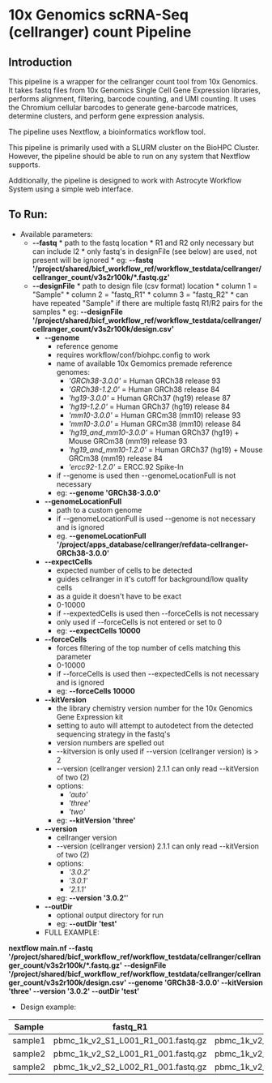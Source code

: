 10x Genomics scRNA-Seq (cellranger) count Pipeline
========================================

Introduction
------------

This pipeline is a wrapper for the cellranger count tool from 10x Genomics. It takes fastq files from 10x Genomics Single Cell Gene Expression libraries, performs alignment, filtering, barcode counting, and UMI counting. It uses the Chromium cellular barcodes to generate gene-barcode matrices, determine clusters, and perform gene expression analysis.

The pipeline uses Nextflow, a bioinformatics workflow tool.

This pipeline is primarily used with a SLURM cluster on the BioHPC Cluster. However, the pipeline should be able to run on any system that Nextflow supports.

Additionally, the pipeline is designed to work with Astrocyte Workflow System using a simple web interface.

To Run:
-------

* Available parameters:
  * **--fastq**
        * path to the fastq location
        * R1 and R2 only necessary but can include I2
        * only fastq's in designFile (see below) are used, not present will be ignored
        * eg: **--fastq '/project/shared/bicf_workflow_ref/workflow_testdata/cellranger/cellranger_count/v3s2r100k/\*.fastq.gz'**
  * **--designFile**
        * path to design file (csv format) location
        * column 1 = "Sample"
        * column 2 = "fastq_R1"
        * column 3 = "fastq_R2"
        * can have repeated "Sample" if there are multiple fastq R1/R2 pairs for the samples
        * eg: **--designFile '/project/shared/bicf_workflow_ref/workflow_testdata/cellranger/cellranger_count/v3s2r100k/design.csv'**
    * **--genome**
        * reference genome
        * requires workflow/conf/biohpc.config to work
        * name of available 10x Gemomics premade reference genomes:
            * *'GRCh38-3.0.0'* = Human GRCh38 release 93
            * *'GRCh38-1.2.0'* = Human GRCh38 release 84
            * *'hg19-3.0.0'* = Human GRCh37 (hg19) release 87
            * *'hg19-1.2.0'* = Human GRCh37 (hg19) release 84
            * *'mm10-3.0.0'* = Human GRCm38 (mm10) release 93
            * *'mm10-3.0.0'* = Human GRCm38 (mm10) release 84
            * *'hg19_and_mm10-3.0.0'* = Human GRCh37 (hg19) + Mouse GRCm38 (mm19) release 93
            * *'hg19_and_mm10-1.2.0'* = Human GRCh37 (hg19) + Mouse GRCm38 (mm19) release 84
            * *'ercc92-1.2.0'* = ERCC.92 Spike-In
        * if --genome is used then --genomeLocationFull is not necessary
        * eg: **--genome 'GRCh38-3.0.0'**
    * **--genomeLocationFull**
        * path to a custom genome
        * if --genomeLocationFull is used --genome is not necessary and is ignored
        * eg. **--genomeLocationFull '/project/apps_database/cellranger/refdata-cellranger-GRCh38-3.0.0'**
    * **--expectCells**
        * expected number of cells to be detected
        * guides cellranger in it's cutoff for background/low quality cells
        * as a guide it doesn't have to be exact
        * 0-10000
        * if --expextedCells is used then --forceCells is not necessary
        * only used if --forceCells is not entered or set to 0
        * eg: **--expectCells 10000**
    * **--forceCells**
        * forces filtering of the top number of cells matching this parameter
        * 0-10000
        * if --forceCells is used then --expectedCells is not necessary and is ignored
        * eg: **--forceCells 10000**
    * **--kitVersion**
        * the library chemistry version number for the 10x Genomics Gene Expression kit
        * setting to auto will attempt to autodetect from the detected sequencing strategy in the fastq's
        * version numbers are spelled out
        * --kitversion is only used if --version (cellranger version) is > 2
        * --version (cellranger version) 2.1.1 can only read --kitVersion of two (2)
        * options:
            * *'auto'*
            * *'three'*
            * *'two'*
        * eg: **--kitVersion 'three'**
    * **--version**
        * cellranger version
        * --version (cellranger version) 2.1.1 can only read --kitVersion of two (2)
        * options:
            * *'3.0.2'*
            * *'3.0.1'*
            * *'2.1.1'*
        * eg: **--version '3.0.2'**'
    * **--outDir**
        * optional output directory for run
        * eg: **--outDir 'test'**
    * FULL EXAMPLE:

**nextflow main.nf --fastq '/project/shared/bicf_workflow_ref/workflow_testdata/cellranger/cellranger_count/v3s2r100k/\*.fastq.gz' --designFile '/project/shared/bicf_workflow_ref/workflow_testdata/cellranger/cellranger_count/v3s2r100k/design.csv' --genome 'GRCh38-3.0.0' --kitVersion 'three' --version '3.0.2' --outDir 'test'**

* Design example:

| Sample  | fastq_R1                           | fastq_R2                           |
|---------|------------------------------------|------------------------------------|
| sample1 | pbmc_1k_v2_S1_L001_R1_001.fastq.gz | pbmc_1k_v2_S1_L001_R2_001.fastq.gz |
| sample2 | pbmc_1k_v2_S2_L001_R1_001.fastq.gz | pbmc_1k_v2_S2_L001_R2_001.fastq.gz |
| sample2 | pbmc_1k_v2_S2_L002_R1_001.fastq.gz | pbmc_1k_v2_S2_L002_R2_001.fastq.gz |